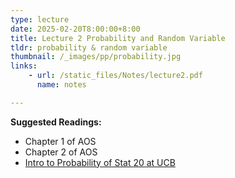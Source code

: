 ```yaml
---
type: lecture
date: 2025-02-20T8:00:00+8:00
title: Lecture 2 Probability and Random Variable
tldr: probability & random variable
thumbnail: /_images/pp/probability.jpg
links: 
    - url: /static_files/Notes/lecture2.pdf
      name: notes

---
```

**Suggested Readings:**

- Chapter 1 of AOS
- Chapter 2 of AOS
- [Intro to Probability of Stat 20 at UCB](https://stat20.berkeley.edu/spring-2025/3-generalization/01-prob-foundations/notes.html)


